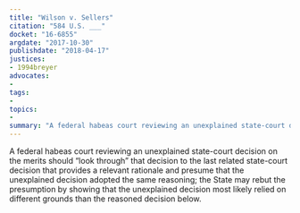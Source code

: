 ```yaml
---
title: "Wilson v. Sellers"
citation: "584 U.S. ___"
docket: "16-6855"
argdate: "2017-10-30"
publishdate: "2018-04-17"
justices:
- 1994breyer
advocates:
- 
tags:
- 
topics:
- 
summary: "A federal habeas court reviewing an unexplained state-court decision on the merits should “look through” that decision to the last related state-court decision that provides a relevant rationale and presume that the unexplained decision adopted the same reasoning; the State may rebut the presumption by showing that the unexplained decision most likely relied on different grounds than the reasoned decision below."
---
```

A federal habeas court reviewing an unexplained state-court decision on the merits should “look through” that decision to the last related state-court decision that provides a relevant rationale and presume that the unexplained decision adopted the same reasoning; the State may rebut the presumption by showing that the unexplained decision most likely relied on different grounds than the reasoned decision below.

